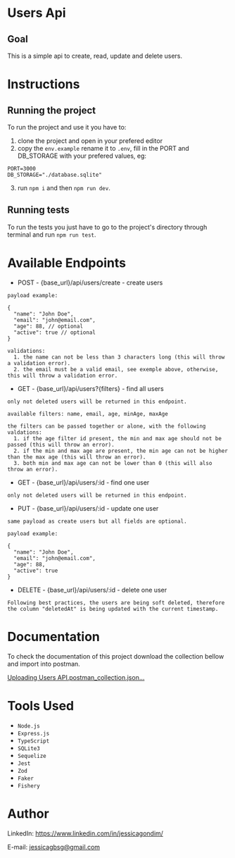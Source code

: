 # Users Api
 
## Goal
This is a simple api to create, read, update and delete users.

# Instructions 
## Running the project

To run the project and use it you have to:
1. clone the project and open in your prefered editor
2. copy the `env.example` rename it to `.env`, fill in the PORT and DB_STORAGE with your prefered values, eg:
```
PORT=3000
DB_STORAGE="./database.sqlite"
```
3. run `npm i` and then `npm run dev`.

## Running tests
To run the tests you just have to go to the project's directory through terminal and run `npm run test`.

# Available Endpoints 

* POST - {base_url}/api/users/create - create users
```
payload example:

{
  "name": "John Doe",
  "email": "john@email.com",
  "age": 88, // optional
  "active": true // optional
}

validations:
  1. the name can not be less than 3 characters long (this will throw a validation error).
  2. the email must be a valid email, see exemple above, otherwise, this will throw a validation error. 
```
  
* GET - {base_url}/api/users?{filters} - find all users
```
only not deleted users will be returned in this endpoint.

available filters: name, email, age, minAge, maxAge

the filters can be passed together or alone, with the following valdations:
  1. if the age filter id present, the min and max age should not be passed (this will throw an error).
  2. if the min and max age are present, the min age can not be higher than the max age (this will throw an error).
  3. both min and max age can not be lower than 0 (this will also throw an error).
```

* GET - {base_url}/api/users/:id - find one user
```
only not deleted users will be returned in this endpoint.
```

* PUT - {base_url}/api/users/:id - update one user
```
same payload as create users but all fields are optional.

payload example:

{
  "name": "John Doe", 
  "email": "john@email.com",
  "age": 88,
  "active": true
}
```

* DELETE - {base_url}/api/users/:id - delete one user
```
Following best practices, the users are being soft deleted, therefore
the column "deletedAt" is being updated with the current timestamp.
```

# Documentation

To check the documentation of this project download the collection bellow and import into postman.

[Uploading Users API.postman_collection.json…]()

# Tools Used

* ``Node.js``
* ``Express.js``
* ``TypeScript`` 
* ``SQLite3``
* ``Sequelize``
* ``Jest``
* ``Zod``
* ``Faker``
* ``Fishery``
  
# Author
LinkedIn:
https://www.linkedin.com/in/jessicagondim/

E-mail:
jessicagbsg@gmail.com
